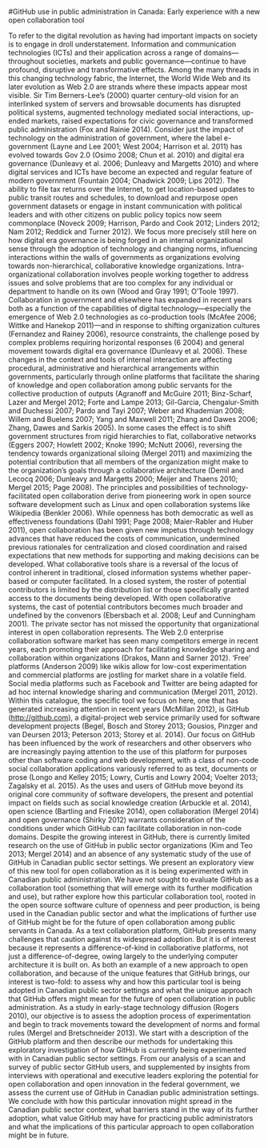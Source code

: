 #GitHub use in public administration in Canada: Early experience with a new open collaboration tool

To refer to the digital revolution as having had important impacts on society is to engage in droll understatement. Information and communication technologies (ICTs) and their application across a range of domains—throughout societies, markets and public governance—continue to have profound, disruptive and transformative effects. Among the many threads in this changing technology fabric, the Internet, the World Wide Web and its later evolution as Web 2.0 are strands where these impacts appear most visible. Sir Tim Berners-Lee’s (2000) quarter century-old vision for an interlinked system of servers and browsable documents has disrupted political systems, augmented technology mediated social interactions, up-ended markets, raised expectations for civic governance and transformed public administration (Fox and Rainie 2014). 
Consider just the impact of technology on the administration of government, where the label e-government (Layne and Lee 2001; West 2004; Harrison et al. 2011) has evolved towards Gov 2.0 (Osimo 2008; Chun et al. 2010) and digital era governance (Dunleavy et al. 2006; Dunleavy and Margetts 2010) and where digital services and ICTs have become an expected and regular feature of modern government (Fountain 2004; Chadwick 2009; Lips 2012). The ability to file tax returns over the Internet, to get location-based updates to public transit routes and schedules, to download and repurpose open government datasets or engage in instant communication with political leaders and with other citizens on public policy topics now seem commonplace (Noveck 2009; Harrison, Pardo and Cook 2012; Linders 2012; Nam 2012; Reddick and Turner 2012). 
We focus more precisely still here on how digital era governance is being forged in an internal organizational sense through the adoption of technology and changing norms, influencing interactions within the walls of governments as organizations evolving towards non-hierarchical, collaborative knowledge organizations. Intra-organizational collaboration involves people working together to address issues and solve problems that are too complex for any individual or department to handle on its own (Wood and Gray 1991; O’Toole 1997). Collaboration in government and elsewhere has expanded in recent years both as a function of the capabilities of digital technology—especially the emergence of Web 2.0 technologies as co-production tools (McAfee 2006; Wittke and Hanekop 2011)—and in response to shifting organization cultures (Fernandez and Rainey 2006), resource constraints, the challenge posed by complex problems requiring horizontal responses (6 2004) and general movement towards digital era governance (Dunleavy et al. 2006). 
These changes in the context and tools of internal interaction are affecting procedural, administrative and hierarchical arrangements within governments, particularly through online platforms that facilitate the sharing of knowledge and open collaboration among public servants for the collective production of outputs (Agranoff and McGuire 2011; Binz-Scharf, Lazer and Mergel 2012; Forte and Lampe 2013; Gil-Garcia, Chengalur-Smith and Duchessi 2007; Pardo and Tayi 2007; Weber and Khademian 2008; Willem and Buelens 2007; Yang and Maxwell 2011; Zhang and Dawes 2006; Zhang, Dawes and Sarkis 2005). In some cases the effect is to shift government structures from rigid hierarchies to flat, collaborative networks (Eggers 2007; Howlett 2002; Knoke 1990; McNutt 2006), reversing the tendency towards organizational siloing (Mergel 2011) and maximizing the potential contribution that all members of the organization might make to the organization’s goals through a collaborative architecture (Demil and Lecocq 2006; Dunleavy and Margetts 2000; Meijer and Thaens 2010; Mergel 2015; Page 2008). 
The principles and possibilities of technology-facilitated open collaboration derive from pioneering work in open source software development such as Linux and open collaboration systems like Wikipedia (Benkler 2006). While openness has both democratic as well as effectiveness foundations (Dahl 1991; Page 2008; Maier-Rabler and Huber 2011), open collaboration has been given new impetus through technology advances that have reduced the costs of communication, undermined previous rationales for centralization and closed coordination and raised expectations that new methods for supporting and making decisions can be developed. What collaborative tools share is a reversal of the locus of control inherent in traditional, closed information systems whether paper-based or computer facilitated. In a closed system, the roster of potential contributors is limited by the distribution list or those specifically granted access to the documents being developed. With open collaborative systems, the cast of potential contributors becomes much broader and undefined by the convenors (Ebersbach et al. 2008; Leuf and Cunningham 2001). 
The private sector has not missed the opportunity that organizational interest in open collaboration represents. The Web 2.0 enterprise collaboration software market has seen many competitors emerge in recent years, each promoting their approach for facilitating knowledge sharing and collaboration within organizations (Drakos, Mann and Sarner 2012). ‘Free’ platforms (Anderson 2009) like wikis allow for low-cost experimentation and commercial platforms are jostling for market share in a volatile field. Social media platforms such as Facebook and Twitter are being adapted for ad hoc internal knowledge sharing and communication (Mergel 2011, 2012). Within this catalogue, the specific tool we focus on here, one that has generated increasing attention in recent years (McMillan 2012), is GitHub (http://github.com), a digital-project web service primarily used for software development projects (Begel, Bosch and Storey 2013; Gousios, Pinzger and van Deursen 2013; Peterson 2013; Storey et al. 2014). 
Our focus on GitHub has been influenced by the work of researchers and other observers who are increasingly paying attention to the use of this platform for purposes other than software coding and web development, with a class of non-code social collaboration applications variously referred to as text, documents or prose (Longo and Kelley 2015; Lowry, Curtis and Lowry 2004; Voelter 2013; Zagalsky et al. 2015). As the uses and users of GitHub move beyond its original core community of software developers, the present and potential impact on fields such as social knowledge creation (Arbuckle et al. 2014), open science (Bartling and Friesike 2014), open collaboration (Mergel 2014) and open governance (Shirky 2012) warrants consideration of the conditions under which GitHub can facilitate collaboration in non-code domains. 
Despite the growing interest in GitHub, there is currently limited research on the use of GitHub in public sector organizations (Kim and Teo 2013; Mergel 2014) and an absence of any systematic study of the use of GitHub in Canadian public sector settings. We  present an exploratory view of this new tool for open collaboration as it is being experimented with in Canadian public administration. We have not sought to evaluate GitHub as a collaboration tool (something that will emerge with its further modification and use), but rather explore how this particular collaboration tool, rooted in the open source software culture of openness and peer production, is being used in the Canadian public sector and what the implications of further use of GitHub might be for the future of open collaboration among public servants in Canada. As a text collaboration platform, GitHub presents many challenges that caution against its widespread adoption. But it is of interest because it represents a difference-of-kind in collaborative platforms, not just a difference-of-degree, owing largely to the underlying computer architecture it is built on. As both an example of a new approach to open collaboration, and because of the unique features that GitHub brings, our interest is two-fold: to assess why and how this particular tool is being adopted in Canadian public sector settings and what the unique approach that GitHub offers might mean for the future of open collaboration in public administration. As a study in early-stage technology diffusion (Rogers 2010), our objective is to assess the adoption process of experimentation and begin to track movements toward the development of norms and formal rules (Mergel and Bretschneider 2013). 
We start with a description of the GitHub platform and then describe our methods for undertaking this exploratory investigation of how GitHub is currently being experimented with in Canadian public sector settings. From our analysis of a scan and survey of public sector GitHub users, and supplemented by insights from interviews with operational and executive leaders exploring the potential for open collaboration and open innovation in the federal government, we assess the current use of GitHub in Canadian public administration settings. We conclude with how this particular innovation might spread in the Canadian public sector context, what barriers stand in the way of its further adoption, what value GitHub may have for practicing public administrators and what the implications of this particular approach to open collaboration might be in future.
